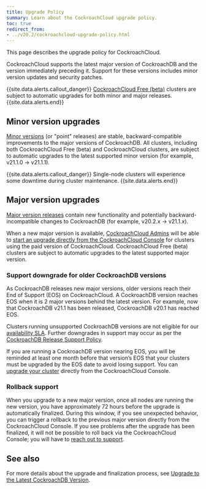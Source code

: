 ```yaml
---
title: Upgrade Policy
summary: Learn about the CockroachCloud upgrade policy.
toc: true
redirect_from:
- ../v20.2/cockroachcloud-upgrade-policy.html
---
```


This page describes the upgrade policy for CockroachCloud.

CockroachCloud supports the latest major version of CockroachDB and the version immediately preceding it. Support for these versions includes minor version updates and security patches.

{{site.data.alerts.callout_danger}}
[CockroachCloud Free (beta)](quickstart.html) clusters are subject to automatic upgrades for both minor and major releases.
{{site.data.alerts.end}}

## Minor version upgrades

[Minor versions](https://www.cockroachlabs.com/docs/releases/) (or "point" releases) are stable, backward-compatible improvements to the major versions of CockroachDB. All clusters, including both CockroachCloud Free (beta) and CockroachCloud clusters, are subject to automatic upgrades to the latest supported minor version (for example, v21.1.0 → v21.1.1).

{{site.data.alerts.callout_danger}}
Single-node clusters will experience some downtime during cluster maintenance.
{{site.data.alerts.end}}

## Major version upgrades

[Major version releases](../releases/) contain new functionality and potentially backward-incompatible changes to CockroachDB (for example, v20.2.x → v21.1.x).

When a new major version is available, [CockroachCloud Admins](console-access-management.html#console-admin) will be able to [start an upgrade directly from the CockroachCloud Console](upgrade-to-v21.1.html) for clusters using the paid version of CockroachCloud. CockroachCloud Free (beta) clusters are subject to automatic upgrades to the latest supported major version.

### Support downgrade for older CockroachDB versions

As CockroachDB releases new major versions, older versions reach their End of Support (EOS) on CockroachCloud. A CockroachDB version reaches EOS when it is 2 major versions behind the latest version. For example, now that CockroachDB v21.1 has been released, CockroachDB v20.1 has reached EOS.

Clusters running unsupported CockroachDB versions are not eligible for our [availability SLA](https://www.cockroachlabs.com/cloud-terms-and-conditions). Further downgrades in support may occur as per the [CockroachDB Release Support Policy](../releases/release-support-policy.html).

If you are running a CockroachDB version nearing EOS, you will be reminded at least one month before that version’s EOS that your clusters must be upgraded by the EOS date to avoid losing support. You can [upgrade your cluster](upgrade-to-v21.1.html) directly from the CockroachCloud Console.

### Rollback support

When you upgrade to a new major version, once all nodes are running the new version, you have approximately 72 hours before the upgrade is automatically finalized. During this window, if you see unexpected behavior, you can trigger a rollback to the previous major version directly from the CockroachCloud Console. If you see problems after the upgrade has been finalized, it will not be possible to roll back via the CockroachCloud Console; you will have to [reach out to support](https://support.cockroachlabs.com/hc/en-us/requests/new).

## See also

For more details about the upgrade and finalization process, see [Upgrade to the Latest CockroachDB Version](upgrade-to-v21.1.html).
